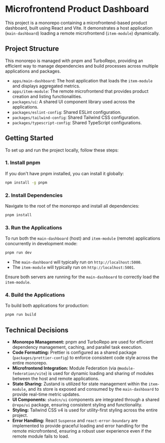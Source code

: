 # Microfrontend Product Dashboard

This project is a monorepo containing a microfrontend-based product dashboard, built using React and Vite. It demonstrates a host application (`main-dashboard`) loading a remote microfrontend (`item-module`) dynamically.

## Project Structure

This monorepo is managed with pnpm and TurboRepo, providing an efficient way to manage dependencies and build processes across multiple applications and packages.

- `apps/main-dashboard`: The host application that loads the `item-module` and displays aggregated metrics.
- `apps/item-module`: The remote microfrontend that provides product creation and listing functionalities.
- `packages/ui`: A shared UI component library used across the applications.
- `packages/eslint-config`: Shared ESLint configuration.
- `packages/tailwind-config`: Shared Tailwind CSS configuration.
- `packages/typescript-config`: Shared TypeScript configurations.

## Getting Started

To set up and run the project locally, follow these steps:

### 1. Install pnpm

If you don't have pnpm installed, you can install it globally:

```bash
npm install -g pnpm
```

### 2. Install Dependencies

Navigate to the root of the monorepo and install all dependencies:

```bash
pnpm install
```

### 3. Run the Applications

To run both the `main-dashboard` (host) and `item-module` (remote) applications concurrently in development mode:

```bash
pnpm run dev
```

- The `main-dashboard` will typically run on `http://localhost:5000`.
- The `item-module` will typically run on `http://localhost:5001`.

Ensure both servers are running for the `main-dashboard` to correctly load the `item-module`.

### 4. Build the Applications

To build both applications for production:

```bash
pnpm run build
```

## Technical Decisions

- **Monorepo Management:** pnpm and TurboRepo are used for efficient dependency management, caching, and parallel task execution.
- **Code Formatting:** Prettier is configured as a shared package (`packages/prettier-config`) to enforce consistent code style across the entire monorepo.
- **Microfrontend Integration:** Module Federation (via `@module-federation/vite`) is used for dynamic loading and sharing of modules between the host and remote applications.
- **State Sharing:** Zustand is utilized for state management within the `item-module`, and its store is exposed and consumed by the `main-dashboard` to provide real-time metric updates.
- **UI Components:** `shadcn/ui` components are integrated through a shared `@repo/ui` package, ensuring consistent styling and functionality.
- **Styling:** Tailwind CSS v4 is used for utility-first styling across the entire project.
- **Error Handling:** React `Suspense` and `react-error-boundary` are implemented to provide graceful loading and error handling for the remote microfrontend, ensuring a robust user experience even if the remote module fails to load.